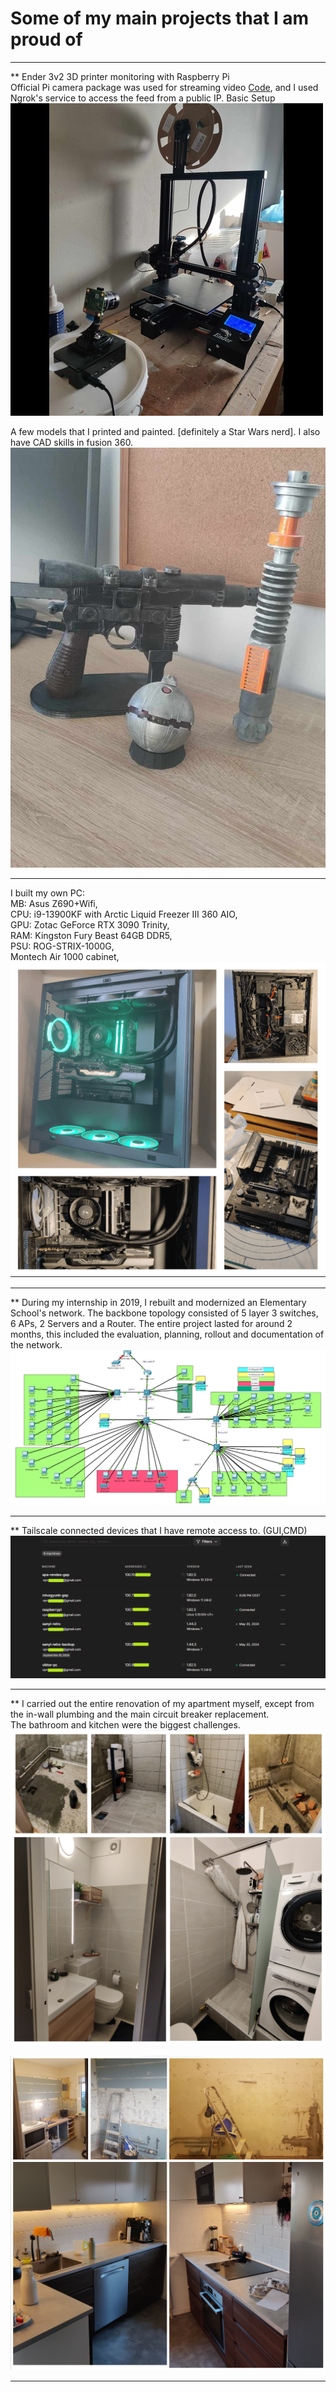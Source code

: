 # Some of my main projects that I am proud of
---------------------------------------------------------------------------------------------
** Ender 3v2 3D printer monitoring with Raspberry Pi  
Official Pi camera package was used for streaming video [Code](code/Picamera.sh), and I used Ngrok's service to access the feed from a public IP. 
Basic Setup  
![Alt text](images/Printer.jpg)  

A few models that I printed and painted. [definitely a Star Wars nerd]. I also have CAD skills in fusion 360.
![Alt text](images/SWprints.jpg)

---------------------------------------------------------------------------------------------

I built my own PC:  
MB:  Asus Z690+Wifi,  
CPU: i9-13900KF with Arctic Liquid Freezer III 360 AIO,  
GPU: Zotac GeForce RTX 3090 Trinity,  
RAM: Kingston Fury Beast 64GB DDR5,  
PSU: ROG-STRIX-1000G,  
Montech Air 1000 cabinet,  
![Alt text](images/MyPC.png)

---------------------------------------------------------------------------------------------

** During my internship in 2019, I rebuilt and modernized an Elementary School's network. The backbone topology consisted of 5 layer 3 switches, 6 APs, 2 Servers and a Router.
The entire project lasted for around 2 months, this included the evaluation, planning, rollout and documentation of the network.  
![Alt text](images/NK_topology.png)

---------------------------------------------------------------------------------------------

** Tailscale connected devices that I have remote access to. (GUI,CMD)
![Alt text](images/Tailscale.jpg)

---------------------------------------------------------------------------------------------

** I carried out the entire renovation of my apartment myself, except from the in-wall plumbing and the main circuit breaker replacement.  
The bathroom and kitchen were the biggest challenges. 
![Alt text](images/Bathroom.png)   
  
![Alt text](images/Kitchen.png)  

---------------------------------------------------------------------------------------------


